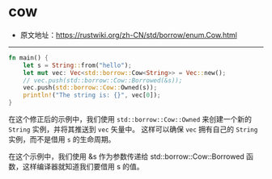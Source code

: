 # cow

- 原文地址：<https://rustwiki.org/zh-CN/std/borrow/enum.Cow.html>

---

```rust
fn main() {
    let s = String::from("hello");
    let mut vec: Vec<std::borrow::Cow<String>> = Vec::new();
    // vec.push(std::borrow::Cow::Borrowed(&s));
    vec.push(std::borrow::Cow::Owned(s));
    println!("The string is: {}", vec[0]);
}
```

在这个修正后的示例中，我们使用 `std::borrow::Cow::Owned` 来创建一个新的 `String` 实例，并将其推送到 `vec` 矢量中。
这样可以确保 `vec` 拥有自己的 `String` 实例，而不是借用 `s` 的生命周期。

在这个示例中，我们使用 &s 作为参数传递给 std::borrow::Cow::Borrowed 函数，这样编译器就知道我们要借用 s 的值。
